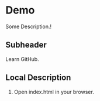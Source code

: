 # Demo

Some Description.!


## Subheader

Learn GitHub.

## Local Description

1. Open index.html in your browser.